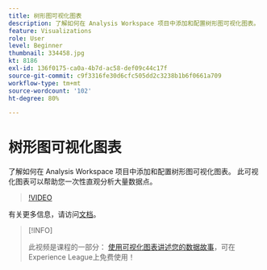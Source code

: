 ```yaml
---
title: 树形图可视化图表
description: 了解如何在 Analysis Workspace 项目中添加和配置树形图可视化图表。 此可视化图表可以帮助您一次性直观分析大量数据点。
feature: Visualizations
role: User
level: Beginner
thumbnail: 334458.jpg
kt: 8186
exl-id: 136f0175-ca0a-4b7d-ac58-def09c44c17f
source-git-commit: c9f3316fe30d6cfc505dd2c3238b1b6f0661a709
workflow-type: tm+mt
source-wordcount: '102'
ht-degree: 80%

---
```


# 树形图可视化图表

了解如何在 Analysis Workspace 项目中添加和配置树形图可视化图表。 此可视化图表可以帮助您一次性直观分析大量数据点。

>[!VIDEO](https://video.tv.adobe.com/v/334458/?quality=12&learn=on)

有关更多信息，请访问[文档](https://experienceleague.adobe.com/docs/analytics/analyze/analysis-workspace/visualizations/treemap.html?lang=zh-Hans)。

>[!INFO]
>
> 此视频是课程的一部分： [使用可视化图表讲述您的数据故事](https://experienceleague.adobe.com/?recommended=Analytics-U-1-2021.1.visualizations)，可在Experience League上免费使用！
